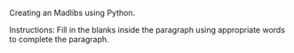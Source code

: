 Creating an Madlibs using Python.

Instructions: Fill in the blanks inside the paragraph using appropriate words to complete the paragraph.
